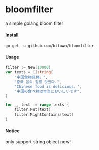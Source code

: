 # bloomfilter
a simple golang bloom filter

#### Install

    go get -u github.com/bttown/bloomfilter

#### Usage

```go
filter := New(10000)
var texts = []string{
    "中国食物真棒。",
    "중국 음식 정말 맛있다.",
    "Chinese food is delicious。",
    "中国の食べ物は本当においしいです",
}

for _, text := range texts {
    filter.Put(text)
    filter.MightContains(text)
}
```

#### Notice
only support string object now!
